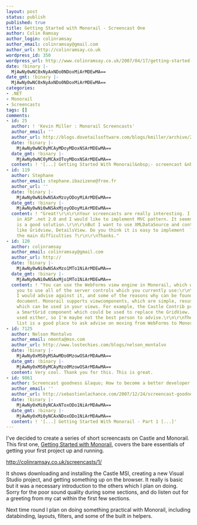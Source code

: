 ```yaml
---
layout: post
status: publish
published: true
title: Getting Started with Monorail - Screencast One
author: Colin Ramsay
author_login: colinramsay
author_email: colinramsay@gmail.com
author_url: http://colinramsay.co.uk
wordpress_id: 350
wordpress_url: http://www.colinramsay.co.uk/2007/04/17/getting-started-with-monorail-screencast-one/
date: !binary |-
  MjAwNy0wNC0xNyAxNDo0NDoxMiArMDEwMA==
date_gmt: !binary |-
  MjAwNy0wNC0xNyAxNDo0NDoxMiArMDEwMA==
categories:
- .NET
- Monorail
- Screencasts
tags: []
comments:
- id: 25
  author: ! 'Kevin Miller : Monorail Screencasts'
  author_email: ''
  author_url: http://blogs.dovetailsoftware.com/blogs/kmiller/archive/2007/04/20/monorail-screencasts.aspx
  date: !binary |-
    MjAwNy0wNC0yMCAyMDoyMDoxNSArMDEwMA==
  date_gmt: !binary |-
    MjAwNy0wNC0yMCAxOToyMDoxNSArMDEwMA==
  content: ! '[...] Getting Started With Monorail&nbsp;- screencast &nbsp; [...]'
- id: 119
  author: Stephane
  author_email: stephane.ibazizene@free.fr
  author_url: ''
  date: !binary |-
    MjAwNy0wNi0wNSAxMzoyODoyMiArMDEwMA==
  date_gmt: !binary |-
    MjAwNy0wNi0wNSAxMjoyODoyMiArMDEwMA==
  content: ! "Great!\r\n\r\nYour screencasts are really interesting. I'm a beginner
    in ASP .net 2.0 and I would like to implement MVC pattern. It seems that Monorail
    is a good solution.\r\n\r\nBut I want to use XMLDataSource and control servers
    like Gridview, DetailsView. Do you think it is easy to implement  ?. What are
    the main difficulties ?\r\n\r\nThanks."
- id: 120
  author: colinramsay
  author_email: colinramsay@gmail.com
  author_url: http://
  date: !binary |-
    MjAwNy0wNi0wNSAxMzo1MTo1NiArMDEwMA==
  date_gmt: !binary |-
    MjAwNy0wNi0wNSAxMjo1MTo1NiArMDEwMA==
  content: ! "You can use the WebForms view engine in Monorail, which would allow
    you to use all of the server controls which you currently use:\r\n\r\nhttp://www.castleproject.org/monorail/documentation/v1rc2/viewengines/webforms/index.html\r\n\r\nPersonally
    I would advise against it, and some of the reasons why can be found in the above
    document. Monorail supports viewcomponents, which are simple, resusable components
    which can be used in your views. For example, the Castle Contrib project contains
    a SmartGrid component which could be used to replace the GridView. I've never
    used either, so I'm maybe not the best person to advise.\r\n\r\nThe Castle Users
    list is a good place to ask advise on moving from WebForms to Monorail:\r\n\r\nhttp://groups.google.com/group/castle-project-users"
- id: 7125
  author: Nelson Montalvo
  author_email: nmonta@msn.com
  author_url: http://www.lostechies.com/blogs/nelson_montalvo
  date: !binary |-
    MjAwNy0xMS0yMSAwMDo0MzowOSArMDAwMA==
  date_gmt: !binary |-
    MjAwNy0xMS0yMCAyMzo0MzowOSArMDAwMA==
  content: Very cool. Thank you for this. This is great.
- id: 9861
  author: Screencast goodness &laquo; How to become a better developer
  author_email: ''
  author_url: http://sebastienlachance.com/2007/12/24/screencast-goodness/
  date: !binary |-
    MjAwNy0xMi0yNCAxNToxODo1NiArMDAwMA==
  date_gmt: !binary |-
    MjAwNy0xMi0yNCAxNDoxODo1NiArMDAwMA==
  content: ! '[...] Getting Started With Monorail - Part 1 [...]'
---
```

<p>I've decided to create a series of short screencasts on Castle and Monorail. This first one, <a href="http://colinramsay.co.uk/screencasts/1/">Getting Started with Monorail</a>, covers the bare essentials of getting your first project up and running.</p>
<p><a href="http://colinramsay.co.uk/screencasts/1/">http://colinramsay.co.uk/screencasts/1/</a></p>
<p>It shows downloading and installing the Castle MSI, creating a new Visual Studio project, and getting something up on the browser. It really is basic but it was a necessary introduction to the others which I plan on doing. Sorry for the poor sound quality during some sections, and do listen out for a greeting from my cat within the first few sections.</p>
<p>Next time round I plan on doing something practical with Monorail, including databinding, layouts, filters, and some of the built in helpers.</p>
